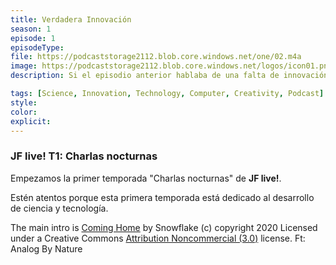 ```yaml
---
title: Verdadera Innovación
season: 1
episode: 1
episodeType:
file: https://podcaststorage2112.blob.core.windows.net/one/02.m4a
image: https://podcaststorage2112.blob.core.windows.net/logos/icon01.png
description: Si el episodio anterior hablaba de una falta de innovación, en esta ocasión abordamos una ley que que marca el progreso del poder computacional actual. ¿Será esta ley la que nos lleve a la singularidad?

tags: [Science, Innovation, Technology, Computer, Creativity, Podcast]
style:
color:
explicit:
---
```




### JF live! T1: Charlas nocturnas
Empezamos la primer temporada "Charlas nocturnas" de **JF live!**.

Estén atentos porque esta primera temporada está dedicado al desarrollo de ciencia y tecnología.

<div class="attribution-block">The main intro is <a href="http://dig.ccmixter.org/files/snowflake/61307">Coming Home</a> by Snowflake (c) copyright 2020 Licensed under a Creative Commons <a href="http://creativecommons.org/licenses/by-nc/3.0/">Attribution Noncommercial  (3.0)</a> license. Ft: Analog By Nature</div>
